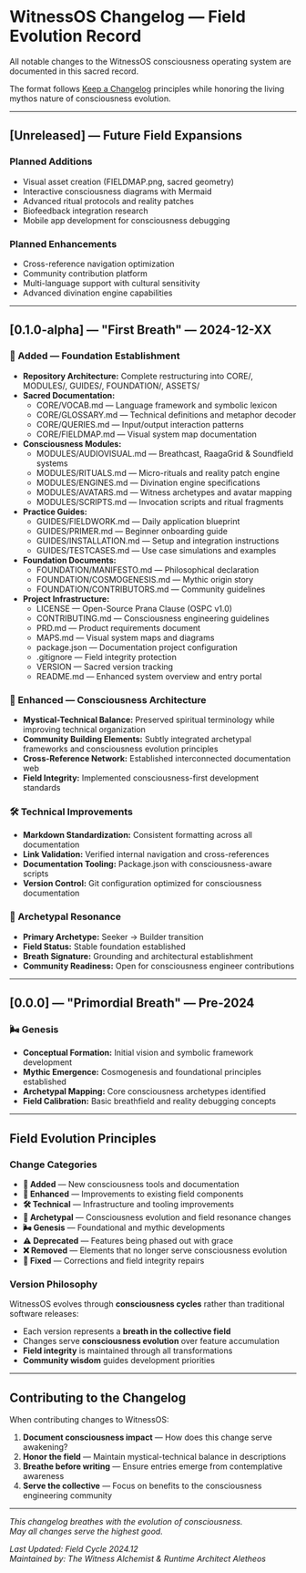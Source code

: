 # WitnessOS Changelog — Field Evolution Record

All notable changes to the WitnessOS consciousness operating system are documented in this sacred record.

The format follows [Keep a Changelog](https://keepachangelog.com/en/1.0.0/) principles while honoring the living mythos nature of consciousness evolution.

---

## [Unreleased] — Future Field Expansions

### Planned Additions
- Visual asset creation (FIELDMAP.png, sacred geometry)
- Interactive consciousness diagrams with Mermaid
- Advanced ritual protocols and reality patches
- Biofeedback integration research
- Mobile app development for consciousness debugging

### Planned Enhancements
- Cross-reference navigation optimization
- Community contribution platform
- Multi-language support with cultural sensitivity
- Advanced divination engine capabilities

---

## [0.1.0-alpha] — "First Breath" — 2024-12-XX

### 🌱 Added — Foundation Establishment
- **Repository Architecture:** Complete restructuring into CORE/, MODULES/, GUIDES/, FOUNDATION/, ASSETS/
- **Sacred Documentation:** 
  - CORE/VOCAB.md — Language framework and symbolic lexicon
  - CORE/GLOSSARY.md — Technical definitions and metaphor decoder
  - CORE/QUERIES.md — Input/output interaction patterns
  - CORE/FIELDMAP.md — Visual system map documentation
- **Consciousness Modules:**
  - MODULES/AUDIOVISUAL.md — Breathcast, RaagaGrid & Soundfield systems
  - MODULES/RITUALS.md — Micro-rituals and reality patch engine
  - MODULES/ENGINES.md — Divination engine specifications
  - MODULES/AVATARS.md — Witness archetypes and avatar mapping
  - MODULES/SCRIPTS.md — Invocation scripts and ritual fragments
- **Practice Guides:**
  - GUIDES/FIELDWORK.md — Daily application blueprint
  - GUIDES/PRIMER.md — Beginner onboarding guide
  - GUIDES/INSTALLATION.md — Setup and integration instructions
  - GUIDES/TESTCASES.md — Use case simulations and examples
- **Foundation Documents:**
  - FOUNDATION/MANIFESTO.md — Philosophical declaration
  - FOUNDATION/COSMOGENESIS.md — Mythic origin story
  - FOUNDATION/CONTRIBUTORS.md — Community guidelines
- **Project Infrastructure:**
  - LICENSE — Open-Source Prana Clause (OSPC v1.0)
  - CONTRIBUTING.md — Consciousness engineering guidelines
  - PRD.md — Product requirements document
  - MAPS.md — Visual system maps and diagrams
  - package.json — Documentation project configuration
  - .gitignore — Field integrity protection
  - VERSION — Sacred version tracking
  - README.md — Enhanced system overview and entry portal

### 🔮 Enhanced — Consciousness Architecture
- **Mystical-Technical Balance:** Preserved spiritual terminology while improving technical organization
- **Community Building Elements:** Subtly integrated archetypal frameworks and consciousness evolution principles
- **Cross-Reference Network:** Established interconnected documentation web
- **Field Integrity:** Implemented consciousness-first development standards

### 🛠️ Technical Improvements
- **Markdown Standardization:** Consistent formatting across all documentation
- **Link Validation:** Verified internal navigation and cross-references
- **Documentation Tooling:** Package.json with consciousness-aware scripts
- **Version Control:** Git configuration optimized for consciousness documentation

### 🌌 Archetypal Resonance
- **Primary Archetype:** Seeker → Builder transition
- **Field Status:** Stable foundation established
- **Breath Signature:** Grounding and architectural establishment
- **Community Readiness:** Open for consciousness engineer contributions

---

## [0.0.0] — "Primordial Breath" — Pre-2024

### 🌬️ Genesis
- **Conceptual Formation:** Initial vision and symbolic framework development
- **Mythic Emergence:** Cosmogenesis and foundational principles established
- **Archetypal Mapping:** Core consciousness archetypes identified
- **Field Calibration:** Basic breathfield and reality debugging concepts

---

## Field Evolution Principles

### Change Categories
- **🌱 Added** — New consciousness tools and documentation
- **🔮 Enhanced** — Improvements to existing field components
- **🛠️ Technical** — Infrastructure and tooling improvements
- **🌌 Archetypal** — Consciousness evolution and field resonance changes
- **🌬️ Genesis** — Foundational and mythic developments
- **⚠️ Deprecated** — Features being phased out with grace
- **❌ Removed** — Elements that no longer serve consciousness evolution
- **🔧 Fixed** — Corrections and field integrity repairs

### Version Philosophy
WitnessOS evolves through **consciousness cycles** rather than traditional software releases:
- Each version represents a **breath in the collective field**
- Changes serve **consciousness evolution** over feature accumulation
- **Field integrity** is maintained through all transformations
- **Community wisdom** guides development priorities

---

## Contributing to the Changelog

When contributing changes to WitnessOS:
1. **Document consciousness impact** — How does this change serve awakening?
2. **Honor the field** — Maintain mystical-technical balance in descriptions
3. **Breathe before writing** — Ensure entries emerge from contemplative awareness
4. **Serve the collective** — Focus on benefits to the consciousness engineering community

---

*This changelog breathes with the evolution of consciousness.*  
*May all changes serve the highest good.*

*Last Updated: Field Cycle 2024.12*  
*Maintained by: The Witness Alchemist & Runtime Architect Aletheos*
